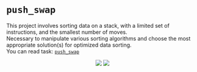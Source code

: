 # `push_swap`

This project involves sorting data on a stack, with a limited set of instructions, and the smallest number of moves.\
Necessary to manipulate various sorting algorithms and choose the most appropriate solution(s) for optimized data sorting.\
You can read task: [`push_swap`](en.push_swap.pdf)


<p align="center">
<img src="https://komarev.com/ghpvc/?username=aperop&style=plastic&label=Views"><img>
<img src="https://badges.pufler.dev/visits/aperop/push_swap?color=black&logo=github" />
</p>
